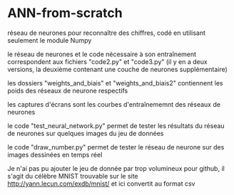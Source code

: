 # ANN-from-scratch

réseau de neurones pour reconnaître des chiffres, codé en utilisant seulement le module Numpy

le réseau de neurones et le code nécessaire à son entraînement correspondent aux fichiers "code2.py" et "code3.py" (il y en a deux versions, la deuxième contenant une couche de neurones supplémentaire)

les dossiers "weights_and_biais" et "weights_and_biais2" contiennent les poids des réseaux de neurone respectifs

les captures d'écrans sont les courbes d'entraînememnt des réseaux de neurones

le code "test_neural_network.py" permet de tester les résultats du réseau de neurones sur quelques images du jeu de données

le code "draw_number.py" permet de tester le réseau de neurone sur des images dessinées en temps réel

Je n'ai pas pu ajouter le jeu de donnée par trop volumineux pour github, il s'agit du célèbre MNIST trouvable sur le site http://yann.lecun.com/exdb/mnist/ et ici convertit au format csv
